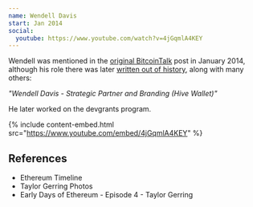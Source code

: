 ```yaml
---
name: Wendell Davis
start: Jan 2014
social:
  youtube: https://www.youtube.com/watch?v=4jGqmlA4KEY
---
```


Wendell was mentioned in the [original BitcoinTalk](https://web.archive.org/web/20140208053651/https://bitcointalk.org/index.php?topic=428589.0) post in January 2014, although his role there was later [written out of history](https://bitcointalk.org/index.php?topic=428589.0), along with many others:

*"Wendell Davis - Strategic Partner and Branding (Hive Wallet)"*

He later worked on the devgrants program.

{% include content-embed.html
  src="https://www.youtube.com/embed/4jGqmlA4KEY"
%}

## References

- Ethereum Timeline
- Taylor Gerring Photos
- Early Days of Ethereum - Episode 4 - Taylor Gerring
